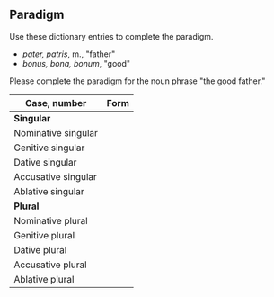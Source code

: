 
## Paradigm

Use these dictionary entries to complete the paradigm.

- *pater, patris*, m., "father"
- *bonus, bona, bonum*, "good"

Please complete the paradigm for the noun phrase "the good father."

| Case, number | Form |
| --- | --- |
| **Singular** ||
| Nominative singular | |
| Genitive singular | |
| Dative singular | |
| Accusative singular | |
| Ablative singular | |
| **Plural** ||
| Nominative plural | |
| Genitive plural | |
| Dative plural | |
| Accusative plural | |
| Ablative plural | |